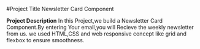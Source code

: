 #Project Title
Newsletter Card Component

**Project Description**
In this Project,we build a Newsletter Card Component.By entering Your email,you will Recieve the weekly newsletter from us. we used HTML,CSS and web responsive concept like grid and flexbox to ensure smoothness.
